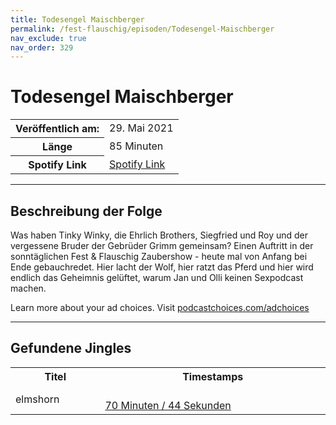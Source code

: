 ```yaml
---
title: Todesengel Maischberger
permalink: /fest-flauschig/episoden/Todesengel-Maischberger
nav_exclude: true
nav_order: 329
---
```


# Todesengel Maischberger
<table class="resp-table dcf-table dcf-table-responsive dcf-table-bordered dcf-table-striped dcf-w-100%">
                    <tbody>
                        <tr>
                            <th scope="row">Veröffentlich am:</th>
                            <td data-label="Veröffentlich am:">29. Mai 2021</td>
                        </tr>
                        <tr>
                            <th scope="row">Länge </th>
                            <td data-label="Länge ">85 Minuten</td>
                        </tr><tr>
                                <th scope="row">Spotify Link</th>
                                <td data-label="Spotify Link"><a href="https://open.spotify.com/episode/5YZY37gWSCN9IgoYJQoz7W">Spotify Link</a></td>
                            </tr></tbody>
                </table>

***

## Beschreibung der Folge

<div>
<p>Was haben Tinky Winky, die Ehrlich Brothers, Siegfried und Roy und der vergessene Bruder der Gebrüder Grimm gemeinsam? Einen Auftritt in der sonntäglichen Fest &amp; Flauschig Zaubershow - heute mal von Anfang bei Ende gebauchredet. Hier lacht der Wolf, hier ratzt das Pferd und hier wird endlich das Geheimnis gelüftet, warum Jan und Olli keinen Sexpodcast machen.</p><p> </p><p>Learn more about your ad choices. Visit <a href="https://podcastchoices.com/adchoices">podcastchoices.com/adchoices</a></p>  
</div>

***

## Gefundene Jingles

<table style="display: table;">
                                    <tr>
                                        <th class="tableColumnTitle">Titel</th>
                                        <th class="tableColumnTimestamps">Timestamps</th>
                                    </tr>
                                    <tr>
                                <td markdown="span"  class="tableColumnTitle">elmshorn</td>
                                <td markdown="span" class="tableColumnTimestamps">
                                <br>
                                <a href="https://open.spotify.com/episode/5YZY37gWSCN9IgoYJQoz7W?t=4244">
                                70 Minuten / 44 Sekunden</a>
                                </td></tr></table>
